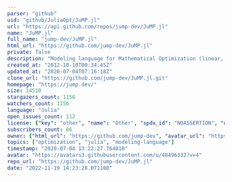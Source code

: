 ```yaml
---
parser: "github"
uid: "github/JuliaOpt/JuMP.jl"
url: "https://api.github.com/repos/jump-dev/JuMP.jl"
name: "JuMP.jl"
full_name: "jump-dev/JuMP.jl"
html_url: "https://github.com/jump-dev/JuMP.jl"
private: false
description: "Modeling language for Mathematical Optimization (linear, mixed-integer, conic, semidefinite, nonlinear)"
created_at: "2012-10-10T00:34:45Z"
updated_at: "2020-07-04T07:16:18Z"
clone_url: "https://github.com/jump-dev/JuMP.jl.git"
homepage: "https://jump.dev/"
size: 14510
stargazers_count: 1156
watchers_count: 1156
language: "Julia"
open_issues_count: 112
license: {"key": "other", "name": "Other", "spdx_id": "NOASSERTION", "url": null, "node_id": "MDc6TGljZW5zZTA="}
subscribers_count: 86
owner: {"html_url": "https://github.com/jump-dev", "avatar_url": "https://avatars3.githubusercontent.com/u/48496332?v=4", "login": "jump-dev", "type": "Organization"}
topics: ["optimization", "julia", "modeling-language"]
timestamp: "2020-07-04 13:22:27.764018"
avatar: "https://avatars3.githubusercontent.com/u/48496332?v=4"
repo_url: "https://github.com/jump-dev/JuMP.jl"
date: "2022-11-19 14:23:28.071108"
---
```

